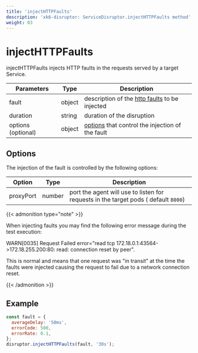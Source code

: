 ```yaml
---
title: 'injectHTTPFaults'
description: 'xk6-disruptor: ServiceDisruptor.injectHTTPFaults method'
weight: 03
---
```


# injectHTTPFaults

injectHTTPFaults injects HTTP faults in the requests served by a target Service.

| Parameters         | Type   | Description                                                                                                                        |
| ------------------ | ------ | ---------------------------------------------------------------------------------------------------------------------------------- |
| fault              | object | description of the [http faults](https://grafana.com/docs/k6/<K6_VERSION>/javascript-api/xk6-disruptor/faults/http) to be injected |
| duration           | string | duration of the disruption                                                                                                         |
| options (optional) | object | [options](#options) that control the injection of the fault                                                                        |

## Options

The injection of the fault is controlled by the following options:

| Option    | Type   | Description                                                                         |
| --------- | ------ | ----------------------------------------------------------------------------------- |
| proxyPort | number | port the agent will use to listen for requests in the target pods ( default `8000`) |

{{< admonition type="note" >}}

When injecting faults you may find the following error message during the test execution:

WARN\[0035\] Request Failed error="read tcp 172.18.0.1:43564->172.18.255.200:80: read: connection reset by peer".

This is normal and means that one request was "in transit" at the time the faults were injected causing the request to fail due to a network connection reset.

{{< /admonition >}}

## Example

<!-- eslint-skip -->

```javascript
const fault = {
  averageDelay: '50ms',
  errorCode: 500,
  errorRate: 0.1,
};
disruptor.injectHTTPFaults(fault, '30s');
```
